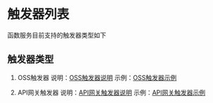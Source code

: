 # 触发器列表

函数服务目前支持的触发器类型如下

## 触发器类型

1. OSS触发器
   说明：[OSS触发器说明](eventsourceservice/oss-tirgger.md)
   示例：[OSS触发器示例](../../use-cases/oss-case.md)

2. API网关触发器
   说明：[API网关触发器说明](eventsourceservice/apig-tigger.md)
   示例：[API网关触发器示例](../../use-cases/apig-case.md)
